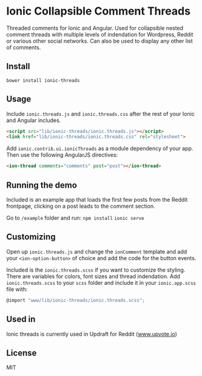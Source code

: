 Ionic Collapsible Comment Threads
===================

Threaded comments for Ionic and Angular. Used for collapsible nested comment threads with multiple levels of indendation for Wordpress, Reddit or various other social networks. Can also be used to display any other list of comments.

## Install

`bower install ionic-threads`

## Usage

Include `ionic.threads.js` and `ionic.threads.css` after the rest of your Ionic and Angular includes.

```html
<script src="lib/ionic-threads/ionic.threads.js"></script>
<link href="lib/ionic-threads/ionic.threads.css" rel="stylesheet">
```

Add `ionic.contrib.ui.ionicThreads` as a module dependency of your app. Then use the following AngularJS directives:

```html
<ion-thread comments="comments" post="post"></ion-thread>
```

## Running the demo

Included is an example app that loads the first few posts from the Reddit frontpage, clicking on a post leads to the comment section.

Go to `/example` folder and run:
`npm install`
`ionic serve`

## Customizing

Open up `ionic.threads.js` and change the `ionComment` template and add your `<ion-option-button>` of choice and add the code for the button events.

Included is the `ionic.threads.scss` if you want to customize the styling. There are variables for colors, font sizes and thread indendation. Add `ionic.threads.scss` to your `scss` folder and include it in your `ionic.app.scss` file with:

```javascript
@import "www/lib/ionic-threads/ionic.threads.scss";
```

## Used in

Ionic threads is currently used in Updraft for Reddit (www.upvote.io)

## License

MIT